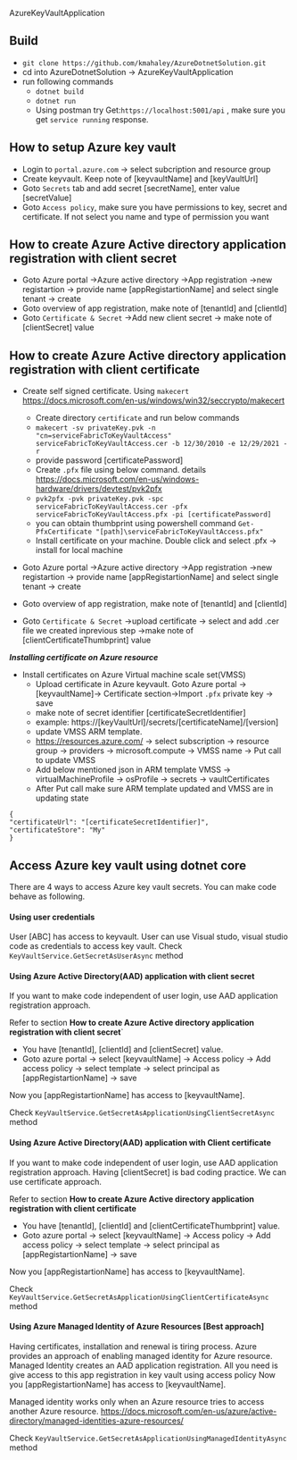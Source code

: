 ﻿ AzureKeyVaultApplication

## Build

  - `git clone https://github.com/kmahaley/AzureDotnetSolution.git`
  - cd into AzureDotnetSolution -> AzureKeyVaultApplication
  - run following commands
    - `dotnet build`
    - `dotnet run`
    - Using postman try Get:`https://localhost:5001/api` , make sure you get `service running` response.

## How to setup Azure key vault

  - Login to `portal.azure.com` -> select subcription and resource group
  - Create keyvault. Keep note of [keyvaultName] and [keyVaultUrl]
  - Goto `Secrets` tab and add secret [secretName], enter value [secretValue]
  - Goto `Access policy`, make sure you have permissions to key, secret and certificate. If not select you name and  type of permission you want

## How to create Azure Active directory application registration with client secret

  - Goto Azure portal ->Azure active directory ->App registration ->new registartion -> provide name [appRegistartionName] and select single tenant -> create
  - Goto overview of app registration, make note of [tenantId] and [clientId]
  - Goto `Certificate & Secret` ->Add new client secret -> make note of [clientSecret] value

## How to create Azure Active directory application registration with client certificate

  - Create self signed certificate. Using `makecert` https://docs.microsoft.com/en-us/windows/win32/seccrypto/makecert
    - Create directory `certificate` and run below commands
    - `makecert -sv privateKey.pvk -n "cn=serviceFabricToKeyVaultAccess" serviceFabricToKeyVaultAccess.cer -b 12/30/2010 -e 12/29/2021 -r`
    - provide password [certificatePassword]
    - Create `.pfx` file using below command. details https://docs.microsoft.com/en-us/windows-hardware/drivers/devtest/pvk2pfx
    - `pvk2pfx -pvk privateKey.pvk -spc serviceFabricToKeyVaultAccess.cer -pfx serviceFabricToKeyVaultAccess.pfx -pi [certificatePassword]`
    - you can obtain thumbprint using powershell command `Get-PfxCertificate "[path]\serviceFabricToKeyVaultAccess.pfx"`
    - Install certificate on your machine. Double click and select .pfx -> install for local machine 
    
  - Goto Azure portal ->Azure active directory ->App registration ->new registartion -> provide name [appRegistartionName] and select single tenant -> create
  - Goto overview of app registration, make note of [tenantId] and [clientId]
  - Goto `Certificate & Secret` ->upload certificate -> select and add .cer file we created inprevious step ->make note of [clientCertificateThumbprint] value
  
***Installing certificate on Azure resource***

  - Install certificates on Azure Virtual machine scale set(VMSS)
    - Upload certificate in Azure keyvault. Goto Azure portal ->[keyvaultName]-> Certificate section->Import `.pfx` private key -> save
    - make note of secret identifier [certificateSecretIdentifier] 
    - example: https://[keyVaultUrl]/secrets/[certificateName]/[version]
    - update VMSS ARM template.
    - https://resources.azure.com/ -> select subscription -> resource group -> providers -> microsoft.compute -> VMSS name -> Put call to update VMSS
    - Add below mentioned json in ARM template VMSS -> virtualMachineProfile -> osProfile -> secrets -> vaultCertificates
    - After Put call make sure ARM template updated and VMSS are in updating state

```
{
"certificateUrl": "[certificateSecretIdentifier]",
"certificateStore": "My"
}
```

## Access Azure key vault using dotnet core

There are 4 ways to access Azure key vault secrets. You can make code behave as following.

#### Using user credentials

 User [ABC] has access to keyvault. User can use Visual studo, visual studio code as credentials to access key vault.
 Check `KeyVaultService.GetSecretAsUserAsync` method
 

#### Using Azure Active Directory(AAD) application with client secret

 If you want to make code independent of user login, use AAD application registration approach.
 
 Refer to section <b>How to create Azure Active directory application registration with client secret</b>`

  - You have [tenantId], [clientId] and [clientSecret] value.
  - Goto azure portal -> select [keyvaultName] -> Access policy -> Add access policy -> select template -> select principal as [appRegistartionName] -> save

 Now you [appRegistartionName] has access to [keyvaultName].

 Check `KeyVaultService.GetSecretAsApplicationUsingClientSecretAsync` method
 

#### Using Azure Active Directory(AAD) application with Client certificate

 If you want to make code independent of user login, use AAD application registration approach.
 Having [clientSecret] is bad coding practice. We can use certificate approach.
 
 Refer to section <b>How to create Azure Active directory application registration with client certificate</b> 

  - You have [tenantId], [clientId] and [clientCertificateThumbprint] value.
  - Goto azure portal -> select [keyvaultName] -> Access policy -> Add access policy -> select template -> select principal as [appRegistartionName] -> save
  
 Now you [appRegistartionName] has access to [keyvaultName]. 

 Check `KeyVaultService.GetSecretAsApplicationUsingClientCertificateAsync` method

#### Using Azure Managed Identity of Azure Resources [Best approach]

 Having certificates, installation and renewal is tiring process. Azure provides an approach of enabling managed identity for Azure resource.
 Managed Identity creates an AAD application registration. All you need is give access to this app registration in key vault using access policy
 Now you [appRegistartionName] has access to [keyvaultName].

 Managed identity works only when an Azure resource tries to access another Azure resource. https://docs.microsoft.com/en-us/azure/active-directory/managed-identities-azure-resources/

 Check `KeyVaultService.GetSecretAsApplicationUsingManagedIdentityAsync` method